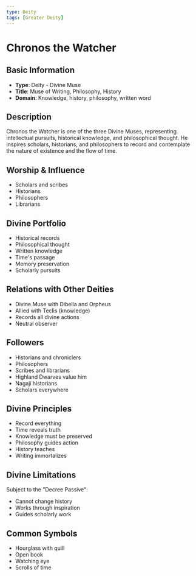 ```yaml
---
type: Deity
tags: [Greater Deity]
---
```


# Chronos the Watcher

## Basic Information
- **Type**: Deity - Divine Muse
- **Title**: Muse of Writing, Philosophy, History
- **Domain**: Knowledge, history, philosophy, written word

## Description
Chronos the Watcher is one of the three Divine Muses, representing intellectual pursuits, historical knowledge, and philosophical thought. He inspires scholars, historians, and philosophers to record and contemplate the nature of existence and the flow of time.

## Worship & Influence
- Scholars and scribes
- Historians
- Philosophers
- Librarians

## Divine Portfolio
- Historical records
- Philosophical thought
- Written knowledge
- Time's passage
- Memory preservation
- Scholarly pursuits

## Relations with Other Deities
- Divine Muse with Dibella and Orpheus
- Allied with Teclis (knowledge)
- Records all divine actions
- Neutral observer

## Followers
- Historians and chroniclers
- Philosophers
- Scribes and librarians
- Highland Dwarves value him
- Nagaji historians
- Scholars everywhere

## Divine Principles
- Record everything
- Time reveals truth
- Knowledge must be preserved
- Philosophy guides action
- History teaches
- Writing immortalizes

## Divine Limitations
Subject to the "Decree Passive":
- Cannot change history
- Works through inspiration
- Guides scholarly work

## Common Symbols
- Hourglass with quill
- Open book
- Watching eye
- Scrolls of time